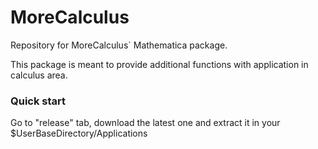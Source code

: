 # MoreCalculus
Repository for MoreCalculus` Mathematica package.

This package is meant to provide additional functions with application in calculus area.

### Quick start

Go to "release" tab, download the latest one and extract it in your $UserBaseDirectory/Applications




